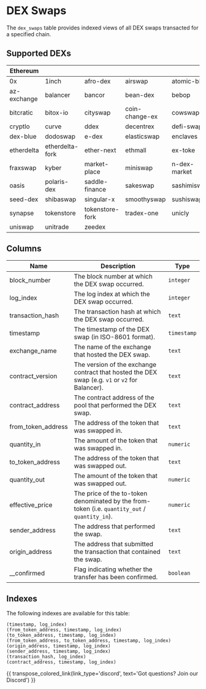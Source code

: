 # DEX Swaps

The `dex_swaps` table provides indexed views of all DEX swaps transacted for a specified chain.

## Supported DEXs
| Ethereum | | | | |
| --- | --- | --- | --- | --- |
| 0x | 1inch | afro-dex | airswap | atomic-blue |
| az-exchange | balancer | bancor | bean-dex | bebop |
| bitcratic | bitox-io | cityswap | coin-change-ex | cowswap |
| cryptlo | curve | ddex | decentrex | defi-swap |
| dex-blue | dodoswap | e-dex | elasticswap | enclaves |
| etherdelta | etherdelta-fork | ether-next | ethmall | ex-toke |
| fraxswap | kyber | market-place | miniswap | n-dex-market |
| oasis | polaris-dex | saddle-finance | sakeswap | sashimiswap |
| seed-dex | shibaswap | singular-x | smoothyswap | sushiswap |
| synapse | tokenstore | tokenstore-fork | tradex-one | unicly |
| uniswap | unitrade | zeedex | | |

## Columns
| Name                | Description                                                                 | Type        |
| --------- | --------- | --------------------------------------------------------------------------- |
| block_number | The block number at which the DEX swap occurred. | `integer` |
| log_index | The log index at which the DEX swap occurred. | `integer` |
| transaction_hash | The transaction hash at which the DEX swap occurred. | `text` |
| timestamp | The timestamp of the DEX swap (in ISO-8601 format). | `timestamp` |
| exchange_name | The name of the exchange that hosted the DEX swap. | `text` |
| contract_version | The version of the exchange contract that hosted the DEX swap (e.g. `v1` or `v2` for Balancer). | `text` |
| contract_address | The contract address of the pool that performed the DEX swap. | `text` |
| from_token_address | The address of the token that was swapped in. | `text` |
| quantity_in | The amount of the token that was swapped in. | `numeric` |
| to_token_address | The address of the token that was swapped out. | `text` |
| quantity_out | The amount of the token that was swapped out. | `numeric` |
| effective_price | The price of the to-token denominated by the from-token (i.e. `quantity_out` / `quantity_in`). | `numeric` |
| sender_address | The address that performed the swap. | `text` |
| origin_address | The address that submitted the transaction that contained the swap. | `text` |
| __confirmed | Flag indicating whether the transfer has been confirmed. | `boolean` |
## Indexes
The following indexes are available for this table:
```
(timestamp, log_index)
(from_token_address, timestamp, log_index)
(to_token_address, timestamp, log_index)
(from_token_address, to_token_address, timestamp, log_index)
(origin_address, timestamp, log_index)
(sender_address, timestamp, log_index)
(transaction_hash, log_index)
(contract_address, timestamp, log_index)
```
{{ transpose_colored_link(link_type='discord', text='Got questions?  Join our Discord') }}